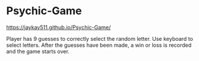 # Psychic-Game

https://jaykay511.github.io/Psychic-Game/

Player has 9 guesses to correctly select the random letter. Use keyboard to select letters. After the guesses have been made, a win or loss is recorded and the game starts over.
